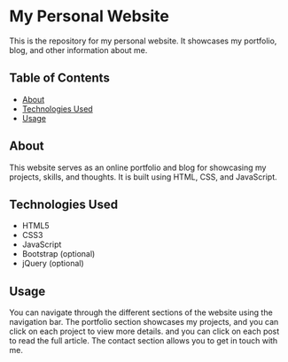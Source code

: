 # My Personal Website

This is the repository for my personal website. It showcases my portfolio, blog, and other information about me.

## Table of Contents

- [About](#about)
- [Technologies Used](#technologies-used)
- [Usage](#usage)

## About

This website serves as an online portfolio and blog for showcasing my projects, skills, and thoughts. It is built using HTML, CSS, and JavaScript.

## Technologies Used

- HTML5
- CSS3
- JavaScript
- Bootstrap (optional)
- jQuery (optional)


## Usage

You can navigate through the different sections of the website using the navigation bar. The portfolio section showcases my projects, and you can click on each project to view more details. and you can click on each post to read the full article. The contact section allows you to get in touch with me.

